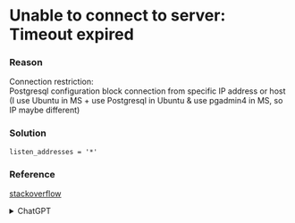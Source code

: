 Unable to connect to server: Timeout expired
===

### Reason
Connection restriction: <br>
Postgresql configuration block connection from specific IP address or host <br>
(I use Ubuntu in MS + use Postgresql in Ubuntu & use pgadmin4 in MS, so IP maybe different)

### Solution
`listen_addresses = '*'`


### Reference

[stackoverflow](https://stackoverflow.com/questions/60532791/timeout-expired-pgadmin-unable-to-connect-to-server)
<details>
<summary>ChatGPT</summary>

### Setting Up PostgreSQL to Listen on All Interfaces

1. **Find the Configuration File**:
   - The `postgresql.conf` file is usually located at `/etc/postgresql/{version}/main/postgresql.conf` or `/usr/local/pgsql/data/postgresql.conf`, depending on your installation.

2. **Edit the Configuration**:
   - Open the `postgresql.conf` file. You can use a text editor like `nano` or `vim`:
     ```bash
     sudo nano /etc/postgresql/{version}/main/postgresql.conf
     ```
   - Find the `listen_addresses` setting and change it to:
     ```plaintext
     listen_addresses = '*'
     ```
   - This configuration allows PostgreSQL to accept connections from all network interfaces.

3. **Restart the Server**:
   - After making changes, restart the PostgreSQL server to apply the new settings. The command varies by operating system:
     - **Linux (systemd)**: `sudo systemctl restart postgresql`
     - **Linux (SysV init)**: `sudo service postgresql restart`
     - **Windows**: Restart the PostgreSQL service using the service management tool or `pg_ctl` from the command prompt.

### Security Considerations

1. **Firewall Settings**:
   - Ensure that your server’s firewall allows connections on the PostgreSQL port (default is 5432). You may need to add a rule to open this port.

2. **Configure `pg_hba.conf`**:
   - Modify the `pg_hba.conf` file to set access permissions. You can specify which IP addresses or networks are allowed to connect:
     - For example, to allow connections from a specific IP range:
       ```plaintext
       host    all             all             192.168.1.0/24            md5
       ```
   - Changes to `pg_hba.conf` also require a server restart to take effect.

3. **Enhanced Security**:
   - For better security, consider specifying only the necessary IP addresses in `listen_addresses` instead of using `'*'`:
     ```plaintext
     listen_addresses = '192.168.1.100'
     ```
   - This restricts connections to a specific IP address.

Setting `listen_addresses = '*'` allows PostgreSQL to accept connections from any network interface, but be sure to implement proper security measures, such as access control in `pg_hba.conf`, firewall rules, and strong authentication, to protect your server.
</details>